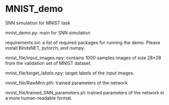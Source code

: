# MNIST_demo
SNN simulation for MNIST task

mnist_demo.py: main for SNN simulation

requirements.txt: a list of required packages for running the demo. Please install BindsNET, pytorch, and numpy.

mnist_file/input_images.npy: contains 1000 samples images of size 28*28 from the validation set of MNIST dataset.

mnist_file/target_labels.npy: target labels of the input images.

mnist_file/RawMnn.pth: trained parameters of the network

mnist_file/trained_SNN_parameters.pt: trained parameters of the network in a more human-readable format.

